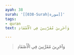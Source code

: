 ```yaml
---
ayah: 38
surah: '[[038-Surah|سورة]]'
tags:
- quran
text: وَآخَرِينَ مُقَرَّنِينَ فِي الْأَصْفَادِ

---
```

> وَآخَرِينَ مُقَرَّنِينَ فِي الْأَصْفَادِ
